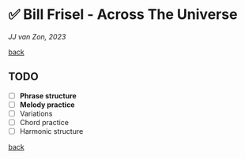 ✅ Bill Frisel - Across The Universe
=====================================

*JJ van Zon, 2023*

[back](./README.md)

TODO
----

- [ ] __Phrase structure__
- [ ] __Melody practice__
- [ ] Variations
- [ ] Chord practice
- [ ] Harmonic structure

[back](./README.md)